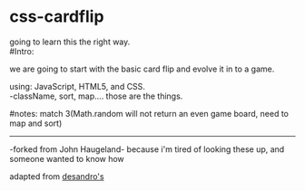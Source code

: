 # css-cardflip

going to learn this the right way.  
#Intro: 

we are going to start with the basic card flip and evolve it in to a game.

using: JavaScript, HTML5, and CSS.  
-className, sort, map.... those are the things. 


#notes: match 3(Math.random will not return an even game board, need to map and sort)

_________________________
-forked from John Haugeland-
because i'm tired of looking these up, and someone wanted to know how

adapted from [desandro's](https://desandro.github.io/3dtransforms/docs/card-flip.html)
